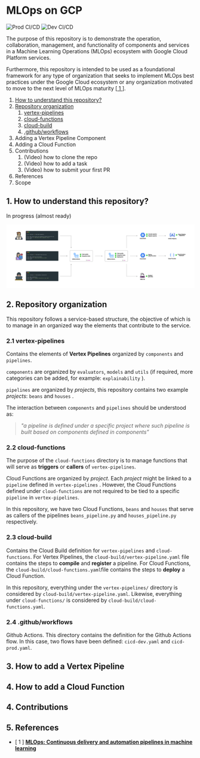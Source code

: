 # MLOps on GCP

![Prod CI/CD](https://github.com/ferneutron/mlops-gcp/actions/workflows/cicd-prod.yaml/badge.svg)
![Dev CI/CD](https://github.com/ferneutron/mlops-gcp/actions/workflows/cicd-dev.yaml/badge.svg)


The purpose of this repository is to demonstrate the operation, collaboration, management, and functionality of components and services in a Machine Learning Operations (MLOps) ecosystem with Google Cloud Platform services.

Furthermore, this repository is intended to be used as a foundational framework for any type of organization that seeks to implement MLOps best practices under the Google Cloud ecosystem or any organization motivated to move to the next level of MLOps maturity [[ 1 ](https://cloud.google.com/architecture/mlops-continuous-delivery-and-automation-pipelines-in-machine-learning)].

1. [How to understand this repository?](#1-how-to-understand-this-repository)
2. [Repository organization](#2-repository-organization)
    1. [vertex-pipelines](#21-vertex-pipelines)
    2. [cloud-functions](#22-cloud-functions)
    3. [cloud-build](#23-cloud-build)
    4. [.github/workflows](#24-githubworkflows)
3. Adding a Vertex Pipeline Component
4. Adding a Cloud Function
5. Contributions
    1. (Video) how to clone the repo
    2. (Video) how to add a task
    3. (Video) how to submit your first PR
6. References
7. Scope

## 1. How to understand this repository?

In progress (almost ready)

![workflow](img/collaboration-flow.png)

## 2. Repository organization

This repository follows a service-based structure, the objective of which is to manage in an organized way the elements that contribute to the service.

### 2.1 vertex-pipelines

Contains the elements of **Vertex Pipelines** organized by `components` and `pipelines`.

`components` are organized by `evaluators`, `models` and `utils`  (if required, more categories can be added, for example: `explainability` ).

`pipelines` are organized by *projects*, this repository contains two example *projects*: `beans` and `houses` .

The interaction between `components` and `pipelines` should be understood as:

> *"a pipeline is defined under a specific project where such pipeline is built based on components defined in components”*
>

### 2.2 cloud-functions

The purpose of the `cloud-functions` directory is to manage functions that will serve as **triggers** or **callers** of `vertex-pipelines`.

Cloud Functions are organized by *project*. Each *project* might be linked to a `pipeline` defined in `vertex-pipelines` .  However, the Cloud Functions defined under  `cloud-functions` are not required to be tied to a specific `pipeline` in `vertex-pipelines`.

In this repository, we have two Cloud Functions, `beans` and `houses` that serve as callers of the pipelines `beans_pipeline.py` and `houses_pipeline.py` respectively.

### 2.3 cloud-build

Contains the Cloud Build definition for `vertex-pipelines` and `cloud-functions`. For Vertex Pipelines, the `cloud-build/vertex-pipeline.yaml` file contains the steps to **compile** and **register** a pipeline. For Cloud Functions, the `cloud-build/cloud-functions.yaml`file contains the steps to **deploy** a Cloud Function.

In this repository, everything under the `vertex-pipelines/` directory is considered by `cloud-build/vertex-pipeline.yaml`. Likewise, everything under `cloud-functions/` is considered by `cloud-build/cloud-functions.yaml`.

### 2.4 .github/workflows

Github Actions. This directory contains the definition for the Github Actions flow. In this case, two flows have been defined: `cicd-dev.yaml` and `cicd-prod.yaml`.

## 3. How to add a Vertex Pipeline

## 4. How to add a Cloud Function

## 4. Contributions

## 5. References

- [ 1 ] [**MLOps: Continuous delivery and automation pipelines in machine learning**](https://cloud.google.com/architecture/mlops-continuous-delivery-and-automation-pipelines-in-machine-learning)
